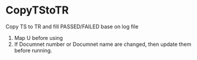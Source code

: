 # CopyTStoTR
Copy TS  to TR and fill PASSED/FAILED base on log file

1. Map U before using
2. If Documnet number or Documnet name are changed, then update them before running.
